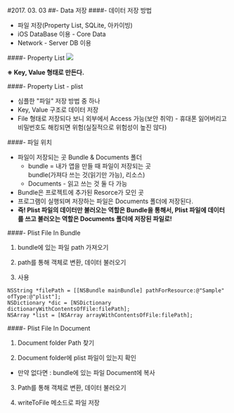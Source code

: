 #2017. 03. 03
##- Data 저장
####- 데이터 저장 방법
- 파일 저장(Property List, SQLite, 아카이빙)
- iOS DataBase 이용 - Core Data
- Network - Server DB 이용

####- Property List
![](https://apppie.files.wordpress.com/2016/02/2016-02-11_07-55-22.png)

**※ Key, Value 형태로 만든다.**

####- Property List - plist
- 심플한 "파일" 저장 방법 중 하나
- Key, Value 구조로 데이터 저장
- File 형태로 저장되다 보니 외부에서 Access 가능(보안 취약) - 휴대폰 잃어버리고 비밀번호도 해킹되면 위험(실질적으로 위험성이 높진 않다)

####- 파일 위치
- 파일이 저장되는 곳 Bundle & Documents 폴더
	- bundle = 내가 앱을 만들 때 파일이 저장되는 곳<br>  bundle(가져다 쓰는 것(읽기만 가능), 리소스)
	- Documents - 읽고 쓰는 것 둘 다 가능
- Bundle은 프로젝트에 추가된 Resorce가 모인 곳
- 프로그램이 실행되며 저장하는 파일은 Documents 폴더에 저장된다.
- **즉! Plist 파일의 데이터만 불러오는 역할은 Bundle을 통해서, Plist 파일에 데이터를 쓰고 불러오는 역할은 Documents 폴더에 저장된 파일로!**

####- Plist File In Bundle
1) bundle에 있는 파일 path 가져오기

2) path를 통해 객체로 변환, 데이터 불러오기

3) 사용

```objc
NSString *filePath = [[NSBundle mainBundle] pathForResource:@"Sample" ofType:@"plist"];
NSDictionary *dic = [NSDictionary dictionaryWithContentsOfFile:filePath];
NSArray *list = [NSArray arrayWithContentsOfFile:filePath];
```

####- Plist File In Document
1) Document folder Path 찾기

2) Document folder에 plist 파일이 있는지 확인<br>
	
- 만약 없다면 : bundle에 있는 파일 Document에 복사

3) Path를 통해 객체로 변환, 데이터 불러오기

4) writeToFile 메소드로 파일 저장